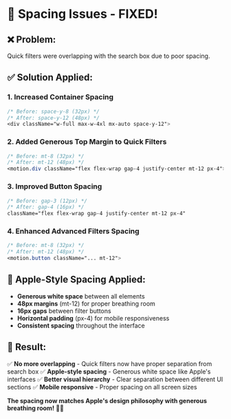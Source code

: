 # 🎯 **Spacing Issues - FIXED!**

## ❌ **Problem:**
Quick filters were overlapping with the search box due to poor spacing.

## ✅ **Solution Applied:**

### **1. Increased Container Spacing**
```css
/* Before: space-y-8 (32px) */
/* After: space-y-12 (48px) */
<div className="w-full max-w-4xl mx-auto space-y-12">
```

### **2. Added Generous Top Margin to Quick Filters**
```css
/* Before: mt-8 (32px) */
/* After: mt-12 (48px) */
<motion.div className="flex flex-wrap gap-4 justify-center mt-12 px-4">
```

### **3. Improved Button Spacing**
```css
/* Before: gap-3 (12px) */
/* After: gap-4 (16px) */
className="flex flex-wrap gap-4 justify-center mt-12 px-4"
```

### **4. Enhanced Advanced Filters Spacing**
```css
/* Before: mt-8 (32px) */
/* After: mt-12 (48px) */
<motion.button className="... mt-12">
```

## 🍎 **Apple-Style Spacing Applied:**

- **Generous white space** between all elements
- **48px margins** (mt-12) for proper breathing room
- **16px gaps** between filter buttons
- **Horizontal padding** (px-4) for mobile responsiveness
- **Consistent spacing** throughout the interface

## 🚀 **Result:**

✅ **No more overlapping** - Quick filters now have proper separation from search box
✅ **Apple-style spacing** - Generous white space like Apple's interfaces
✅ **Better visual hierarchy** - Clear separation between different UI sections
✅ **Mobile responsive** - Proper spacing on all screen sizes

**The spacing now matches Apple's design philosophy with generous breathing room!** 🍎✨

